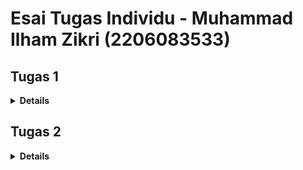 # Esai Tugas Individu - Muhammad Ilham Zikri (2206083533)

## Tugas 1

<details>
<summary><b>Details</b></summary>

### Apa perbedaan utama antara stateless dan stateful widget dalam konteks pengembangan aplikasi Flutter?
1. Stateless Widget

Tidak Berubah: Sebuah StatelessWidget tidak dapat mengubah statenya selama masa hidupnya, artinya nilai-nilai dan konfigurasi widget tetap konstan setelah widget dibuat.
Sederhana dan Cepat: Karena tidak melibatkan manajemen state, proses pembuatan ulang widget (rebuilding) berlangsung sangat cepat.
Contoh Penggunaan: Ideal digunakan untuk bagian UI yang sederhana dan statis, seperti ikon, teks, dan gambar yang tidak berubah.
Stateful Widget

2. Stateful Widget

Dinamis: Sebuah StatefulWidget mampu mengubah statenya sepanjang hidupnya, memungkinkan widget memperbarui UI berdasarkan interaksi pengguna atau data eksternal.
Lebih Kompleks: Dibandingkan dengan StatelessWidget, StatefulWidget memerlukan manajemen state yang lebih kompleks, yang dapat mempengaruhi performa terutama ketika ada banyak pembaruan state.
Pemeliharaan State: StatefulWidgets memiliki objek state terpisah yang menyimpan informasi state. Objek state ini tetap ada meskipun terjadi hot reload atau pembuatan ulang widget.
Contoh Penggunaan: Cocok untuk bagian UI yang membutuhkan interaksi pengguna atau pembaruan data, seperti formulir, animasi, atau timer.

### Sebutkan seluruh widget yang kamu gunakan untuk menyelesaikan tugas ini dan jelaskan fungsinya masing-masing.
- MaterialApp: Merupakan widget yang mendefinisikan struktur dasar dari aplikasi Flutter, menyediakan navigasi, theme, dan manajemen state.
- Scaffold: Mengatur tata letak dasar aplikasi, menyediakan app bar, drawer, bottom navigation, dan floating action button.
- AppBar: Menampilkan sebuah bilah aplikasi yang biasanya berisi judul aplikasi dan ikon menu.
- Text: Menampilkan teks di layar dengan berbagai konfigurasi seperti ukuran, gaya, dan warna.
- SingleChildScrollView: Mengizinkan konten di dalamnya untuk di-scroll, memungkinkan tata letak yang lebih besar daripada layar.
- Padding: Menambahkan padding (jarak) di sekitar widget-child yang ada di dalamnya.
- Column: Menyusun widget-child secara vertikal, satu di bawah yang lain.
- GridView.count: Menampilkan widget dalam bentuk grid dengan jumlah kolom tertentu, memungkinkan tata letak yang rapi.
- InventoryCard (widget buatan sendiri): Widget kustom yang menampilkan item inventaris dengan ikon dan teks.
- Material: Mengaplikasikan desain material pada widget-child di dalamnya, memberikan efek visual seperti bayangan dan ink splash.
- InkWell: Membuat area yang responsif terhadap sentuhan, biasanya digunakan untuk menanggapi interaksi pengguna seperti ketika tombol ditekan.
- Container: Widget yang dapat mengandung widget lainnya, memungkinkan penyesuaian padding, margin, warna, dan bentuk.
- Icon: Menampilkan ikon bawaan Flutter.
- SnackBar: Menampilkan pesan singkat yang muncul di bagian bawah layar, biasanya digunakan untuk memberi umpan balik kepada pengguna setelah suatu tindakan.

### Jelaskan bagaimana cara kamu mengimplementasikan checklist di atas secara step-by-step (bukan hanya sekadar mengikuti tutorial)
- Pertama-tama, buat proyek flutter baru dengan 'flutter create invent'
- masuk ke direktori tersebut menggunakan cd
- Di dalam file menu.dart, tambahkan teks dan kartu untuk produk yang dijual.
- Tentukan tipe data untuk produk menggunakan kelas InventoryItem, yang mencakup nama, ikon, dan warna.
- Ubah widget halaman dari stateful menjadi stateless. Modifikasi konstruktor dan tambahkan daftar produk.
- Tampilkan kartu produk, buat widget stateless baru dengan nama ShopCard untuk menampilkan kartu produk. Di dalam ShopCard, gunakan InkWell untuk membuat area responsif terhadap sentuhan pengguna.
- Saat tombol ditekan, munculkan Snackbar dengan pesan yang sesuai.
</details>

## Tugas 2

<details>
<summary><b>Details</b></summary>

### Jelaskan perbedaan antara Navigator.push() dan Navigator.pushReplacement(), disertai dengan contoh mengenai penggunaan kedua metode tersebut yang tepat!
- `Navigator.push()` menambahkan halaman baru ke dalam stack navigasi, dan menumpuk halaman baru di atas halaman yang saat ini ditampilkan sehingga terdapat opsi kembali untuk memudahkan pengguna untuk kembali ke page sebelumnya. contoh:
```dart
Navigator.push(
    context,
    MaterialPageRoute(
        builder: (context) => const ShopFormPage(),
));
``` 
potongan kode tersebut mengarahkan tombol tambah item pada home page agar berpindah ke halaman form dan memiliki tombol kembali karena page sebelumnya tidak di replace

- `Navigator.pushReplacement()` menggantikan halaman saat ini dengan halaman tujuan, sehingga tidak ada opsi untuk kembali.
 ``` dart
Navigator.pushReplacement(
    context,
    MaterialPageRoute(
        builder: (context) => const ShopFormPage(),
));
``` 
potongan kode tersebut memungkinkan user untuk pindah ke page tujuan dengan cara menggantikan page sebelumnya

### Jelaskan masing-masing layout widget pada Flutter dan konteks penggunaannya masing-masing! 
- Widget Container berfungsi untuk mengelola, mempercantik, dan mengumpulkan widget lain, serta dapat digunakan untuk mengatur berbagai properti seperti margin, padding, warna latar, dan lainnya.

- Row dan Column memiliki peran masing-masing; Row digunakan untuk menyusun widget secara horizontal, sedangkan Column digunakan untuk menyusun widget secara vertikal.

- ListView berguna untuk menampilkan daftar widget yang dapat di-scroll, seperti daftar item atau menu, memungkinkan tampilan konten yang melebihi ukuran layar.

- Expanded digunakan untuk mengisi ruang kosong yang tersedia dalam widget induk, memberikan fleksibilitas dalam distribusi ruang pada antarmuka.

- Stack digunakan untuk menempatkan widget satu di atas yang lain, memungkinkan tumpukan dan tumpang tindih antara widget dalam Stack.

- GridView berguna untuk menampilkan data dalam bentuk grid atau matriks, cocok untuk menampilkan banyak item dengan tata letak teratur.

### Sebutkan apa saja elemen input pada form yang kamu pakai pada tugas kali ini dan jelaskan mengapa kamu menggunakan elemen input tersebut!
- yang saya pakai pada tugas ini ini adalah `TextFormField()` yang menjadi *child* dari class `Form()`. `TextFormField()` digunakan karena input yang dibutuhkan pada tugas ini adalah teks dan bilangan bulat. teks diambil langsung dari nilai pada hasil input `TextFormField()`, sementara bilangan bulat diambil dari nilai pada hasil input `TextFormField()` yang di *parse* ke bilangan bulat untuk divalidasi diambil nilainya.

### Bagaimana penerapan clean architecture pada aplikasi Flutter?
- Lapisan Fitur mencakup pengaturan antarmuka pengguna (UI) dan kontrol event menggunakan widget Flutter.
- Lapisan Domain berfokus pada Entities, Use Cases, dan Repository Interfaces, yang menitikberatkan pada aturan bisnis. 
- Lapisan Data bertanggung jawab atas pengambilan data dan implementasi repository. 
- Resources dan Shared Library menyediakan aset dan komponen yang dapat digunakan kembali. 
- Pemisahan Logika Bisnis memisahkan logika bisnis dari presentasi dan data. 
- Dependency Injection menghubungkan lapisan domain dan data. 
- Kode yang Mudah Dimengerti menggunakan nama kelas dan metode yang jelas untuk navigasi yang mudah. 
- Tes Unit digunakan untuk memastikan kebenaran logika bisnis. 
- Keseluruhan pendekatan ini sederhana namun efektif, dengan fokus pada pengembangan dan pemeliharaan yang mudah.

### Jelaskan bagaimana cara kamu mengimplementasikan checklist di atas secara step-by-step! (bukan hanya sekadar mengikuti tutorial)
- Buat form untuk mendaftarkan item, filenya bernama shoplist_form.dart dan letakan didalam folder lib.
- Setelah itu, integrasi tiga elemen input yang diinginkan soal, yaitu nama, amount, dan deskripsi.
- Tambahkan tombol save dengan cara menyertakan kode tambahan pada _ShopFormPageState di shoplist_form.dart, dalam bagian return Scaffold(...).
- Setelah itu, buat beberapa aturan untuk validasi input. 
- Di _ShopFormPageState pada shoplist_form.dart, di setiap child: TextFormField(...), tambahkan validasi ini untuk memastikan tidak ada field kosong.
- Di bagian yang sama, lakukan validasi tipe data pada setiap TextFormField untuk menyesuaikan tipe elemen yang diinput dengan yang diminta model.
- Buat navigasi untuk ke halaman utama, buka file menu.dart, pada MyHomePage di bagian return Scaffold(...), sertakan kode untuk navigasi ke halaman formulir.
- Di _ShopFormPageState pada shoplist_form.dart, di bagian child: Column(...) dan Align(...), tambahkan kode untuk menampilkan pop-up.
- Buat drawer dengan opsi minimal Home Page dan Tambah Item. pada left_drawer.dart yang sudah dibuat, pada LeftDrawer, sertakan kode untuk drawer dengan dua opsi ini(halaman utama dan tambah item).

</details>